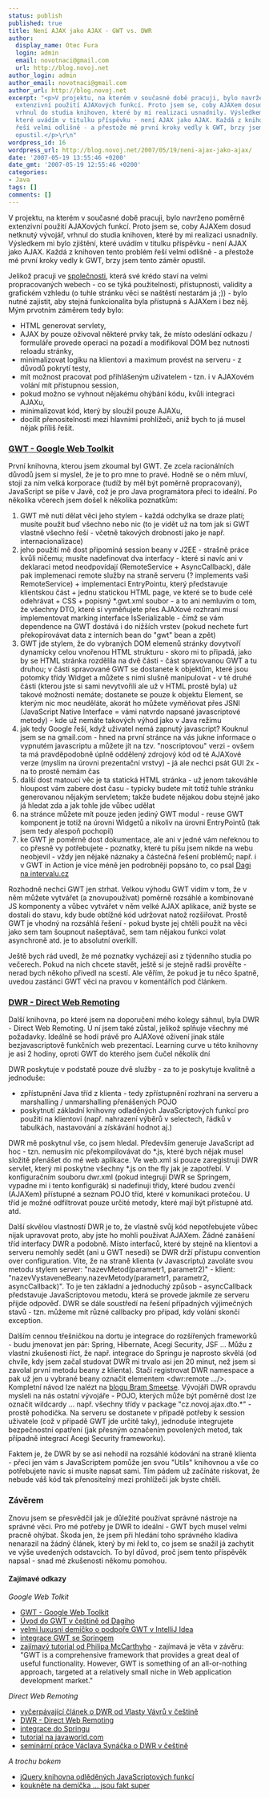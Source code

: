 ```yaml
---
status: publish
published: true
title: Není AJAX jako AJAX - GWT vs. DWR
author:
  display_name: Otec Fura
  login: admin
  email: novotnaci@gmail.com
  url: http://blog.novoj.net
author_login: admin
author_email: novotnaci@gmail.com
author_url: http://blog.novoj.net
excerpt: "<p>V projektu, na kterém v současné době pracuji, bylo navrženo poměrně
  extenzivní použití AJAXových funkcí. Proto jsem se, coby AJAXem dosud netknutý vývojář,
  vrhnul do studia knihoven, které by mi realizaci usnadnily. Výsledkem mi bylo zjištění,
  které uvádím v titulku příspěvku - není AJAX jako AJAX. Každá z knihoven tento problém
  řeší velmi odlišně - a přestože mé první kroky vedly k GWT, brzy jsem tento záměr
  opustil.</p>\r\n"
wordpress_id: 16
wordpress_url: http://blog.novoj.net/2007/05/19/neni-ajax-jako-ajax/
date: '2007-05-19 13:55:46 +0200'
date_gmt: '2007-05-19 12:55:46 +0200'
categories:
- Java
tags: []
comments: []
---
```

<p>V projektu, na kterém v současné době pracuji, bylo navrženo poměrně extenzivní použití AJAXových funkcí. Proto jsem se, coby AJAXem dosud netknutý vývojář, vrhnul do studia knihoven, které by mi realizaci usnadnily. Výsledkem mi bylo zjištění, které uvádím v titulku příspěvku - není AJAX jako AJAX. Každá z knihoven tento problém řeší velmi odlišně - a přestože mé první kroky vedly k GWT, brzy jsem tento záměr opustil.</p>
<p><a id="more"></a><a id="more-16"></a></p>
<p>Jelikož pracuji ve <a href="http://www.fg.cz" target="_new">společnosti</a>, která své krédo staví na velmi propracovaných webech - co se týká použitelnosti, přístupnosti, validity a grafickém vzhledu (o tuhle stránku věci se naštěstí nestarám já ;)) - bylo nutné zajistit, aby stejná funkcionalita byla přístupná s AJAXem i bez něj. Mým prvotním záměrem tedy bylo:</p>
<ul>
<li>HTML generovat servlety,</li>
<li>AJAX by pouze oživoval některé prvky tak, že místo odeslání odkazu / formuláře provede operaci na pozadí a modifikoval DOM bez nutnosti reloadu stránky,</li>
<li>minimalizovat logiku na klientovi a maximum provést na serveru - z důvodů pokrytí testy,</li>
<li>mít možnost pracovat pod přihlášeným uživatelem - tzn. i v AJAXovém volání mít přístupnou session,</li>
<li>pokud možno se vyhnout nějakému ohýbání kódu, kvůli integraci AJAXu,</li>
<li>minimalizovat kód, který by sloužil pouze AJAXu,</li>
<li>docílit přenositelnosti mezi hlavními prohlížeči, aniž bych to já musel nějak příliš řešit.</li>
</ul>
<h3><a href="http://code.google.com/webtoolkit/" target="_new">GWT - Google Web Toolkit</a></h3>
<p>První knihovna, kterou jsem zkoumal byl GWT. Ze zcela racionálních důvodů jsem si myslel, že je to pro mne to pravé. Hodně se o něm mluví, stojí za ním velká korporace (tudíž by měl být poměrně propracovaný), JavaScript se píše v Javě, což je pro Java programátora přeci to ideální. Po několika včerech jsem došel k několika poznatkům:</p>
<ol>
<li>GWT mě nutí dělat věci jeho stylem - každá odchylka se draze platí; musíte použít buď všechno nebo nic (to je vidět už na tom jak si GWT vlastně všechno řeší - včetně takových drobností jako je např. internacionalizace)</li>
<li>jeho použití mě dost připomíná session beany v J2EE - strašně práce kvůli ničemu; musíte nadefinovat dva interfacy - které si navíc ani v deklaraci metod neodpovídají (RemoteService + AsyncCallback), dále pak implemenaci remote služby na straně serveru (? implements vaši RemoteService) + implementaci EntryPointu, který představuje klientskou část + jednu statickou HTML page, ve které se to bude celé odehrávat + CSS + popisný *.gwt.xml soubor - a to ani nemluvím o tom, že všechny DTO, které si vyměňujete přes AJAXové rozhraní musí implementovat marking interface IsSerializable - čímž se vám dependence na GWT dostává i do nižších vrstev (pokud nechete furt překopírovávat data z interních bean do "gwt" bean a zpět)</li>
<li>GWT jde stylem, že do vybraných DOM elemenů stránky dovytvoří dynamicky celou vnořenou HTML strukturu - skoro mi to připadá, jako by se HTML stránka rozdělila na dvě části - část spravovanou GWT a tu druhou; v části spravované GWT se dostanete k objektům, které jsou potomky třídy Widget a můžete s nimi slušně manipulovat - v té druhé části (kterou jste si sami nevytvořili ale už v HTML prostě byla) už takové možnosti nemáte; dostanete se pouze k objektu Element, se kterým nic moc neuděláte, akorát ho můžete vyměňovat přes JSNI (JavaScript Native Interface = vámi natvrdo napsané javascriptové metody) - kde už nemáte takových výhod jako v Java režimu</li>
<li>jak tedy Google řeší, když uživatel nemá zapnutý javascript? Kouknul jsem se na gmail.com - hned na první stránce na vás jukne informace o vypnutém javascriptu a můžete jít na tzv. "noscriptovou" verzi - ovšem ta má pravděpodobně úplně oddělený zdrojový kód od té AJAXové verze (myslím na úrovni prezentační vrstvy) - já ale nechci psát GUI 2x - na to prostě nemám čas</li>
<li>další dost matoucí věc je ta statická HTML stránka - už jenom takováhle hloupost vám zabere dost času - typicky budete mít totiž tuhle stránku generovanou nějakým servletem; takže budete nějakou dobu stejně jako já hledat zda a jak tohle jde vůbec udělat</li>
<li>na stránce můžete mít pouze jeden jediný GWT modul - reuse GWT komponent je totiž na úrovni Widgetů a nikoliv na úrovni EntryPointů (tak jsem tedy alespoň pochopil)</li>
<li>ke GWT je poměrně dost dokumentace, ale ani v jedné vám neřeknou to co přesně vy potřebujete - poznatky, které tu píšu jsem nikde na webu neobjevil - vždy jen nějaké náznaky a částečná řešení problémů; např. i v GWT in Action je více méně jen podrobněji popsáno to, co psal <a href="http://interval.cz/clanky/google-web-toolkit/" target="_new">Dagi na intervalu.cz</a></li>
</ol>
<p>Rozhodně nechci GWT jen strhat. Velkou výhodu GWT vidím v tom, že v něm můžete vytvářet (a znovupoužívat) poměrně rozsáhlé a kombinované JS komponenty a vůbec vytvářet v něm velké AJAX aplikace, aniž byste se dostali do stavu, kdy bude obtížné kód udržovat natož rozšiřovat. Prostě GWT je vhodný na rozsáhlá řešení - pokud byste jej chtěli použít na věci jako sem tam šoupnout našeptávač, sem tam nějakou funkci volat asynchroně atd. je to absolutní overkill.</p>
<p>Ještě bych rád uvedl, že mé poznatky vycházejí asi z týdenního studia po večerech. Pokud na nich chcete stavět, ještě si je stejně radši prověřte - nerad bych někoho přivedl na scestí. Ale věřím, že pokud je tu něco špatně, uvedou zastánci GWT věci na pravou v komentářích pod článkem.</p>
<h3><a href="http://getahead.org/dwr/" target="_new">DWR - Direct Web Remoting</a></h3>
<p>Další knihovna, po které jsem na doporučení mého kolegy sáhnul, byla DWR - Direct Web Remoting. U ní jsem také zůstal, jelikož splňuje všechny mé požadavky. Ideálně se hodí právě pro AJAXové oživení jinak stále bezjavascriptově funkčních web prezentací. Learning curve u této knihovny je asi 2 hodiny, oproti GWT do kterého jsem čučel několik dní </p>
<p>DWR poskytuje v podstatě pouze dvě služby - za to je poskytuje kvalitně a jednoduše:</p>
<ul>
<li>zpřístupnění Java tříd z klienta - tedy zpřístupnění rozhraní na serveru a marshalling / unmarshalling přenášených POJO</li>
<li>poskytnutí základní knihovny odladěných JavaScriptových funkcí pro použití na klientovi (např. nahrazení výběrů v selectech, řádků v tabulkách, nastavování a získávání hodnot aj.)</li>
</ul>
<p>DWR mě poskytnul vše, co jsem hledal. Především generuje JavaScript ad hoc - tzn. nemusím nic překompilovávat do *.js, které bych nějak musel složitě přenášet do mé web aplikace. Ve web.xml si pouze zaregistruji DWR servlet, který mi poskytne všechny *.js on the fly jak je zapotřebí. V konfiguračním souboru dwr.xml (pokud integruji DWR se Springem, vypadne mi i tento konfigurák) si nadefinuji třídy, které budou zvenčí (AJAXem) přístupné a seznam POJO tříd, které v komunikaci protečou. U tříd je možné odfiltrovat pouze určité metody, které mají být přístupné atd. atd.</p>
<p>Další skvělou vlastností DWR je to, že vlastně svůj kód nepotřebujete vůbec nijak upravovat proto, aby jste ho mohli používat AJAXem. Žádné zanášení tříd interfacy DWR a podobně. Místo interfaců, které by stejně na klientovi a serveru nemohly sedět (ani u GWT nesedí) se DWR drží přístupu convention over configuration. Víte, že na straně klienta (v Javascriptu) zavoláte svou metodu stylem server: "nazevMetod(parametr1, parametr2)" - klient: "nazevVystaveneBeany.nazevMetody(parametr1, parametr2, asyncCallback)". To je ten základní a jednoduchý způsob - asyncCallback představuje JavaScriptovou metodu, která se provede jakmile ze serveru přijde odpověď. DWR se dále soustředí na řešení případných výjimečných stavů - tzn. můžeme mít různé callbacky pro případ, kdy volání skončí exception.</p>
<p>Dalším cennou třešničkou na dortu je integrace do rozšířených frameworků - budu jmenovat jen pár: Spring, Hibernate, Acegi Security, JSF ... Můžu z vlastní zkušenosti říct, že např. integrace do Springu je naprosto skvělá (od chvíle, kdy jsem začal studovat DWR mi trvalo asi jen 20 minut, než jsem si zavolal první metodu beany z klienta). Stačí registrovat DWR namespace a pak už jen u vybrané beany označit elementem &lt;dwr:remote .../&gt;. Kompletní návod lze nalézt na <a href="http://bram.jteam.nl/index.php/2007/01/31/spring-dwr-ajax-made-easy/" target="_new">blogu Bram Smeetse</a>. Vývojáři DWR opravdu mysleli na nás ostatní vývojáře - POJO, kterých může být poměrně dost lze označit wildcardy ... např. všechny třídy v package "cz.novoj.ajax.dto.*" - prostě pohodička. Na serveru se dostanete v případě potřeby k session uživatele (což v případě GWT jde určitě taky), jednoduše integrujete bezpečnostní opatření (jak přesným označením povolených metod, tak případně integrací Acegi Security frameworku).</p>
<p>Faktem je, že DWR by se asi nehodil na rozsáhlé kódování na straně klienta - přeci jen vám s JavaScriptem pomůže jen svou "Utils" knihovnou a vše co potřebujete navíc si musíte napsat sami. Tím pádem už začínáte riskovat, že nebude váš kód tak přenositelný mezi prohlížeči jak byste chtěli.</p>
<h3>Závěrem</h3>
<p>Znovu jsem se přesvědčil jak je důležité používat správné nástroje na správné věci. Pro mé potřeby je DWR to ideální - GWT bych musel velmi pracně ohýbat. Škoda jen, že jsem při hledání toho správného kladiva nenarazil na žádný článek, který by mi řekl to, co jsem se snažil já zachytit ve výše uvedených odstavcích. To byl důvod, proč jsem tento příspěvěk napsal - snad mé zkušenosti někomu pomohou.</p>
<h4>Zajímavé odkazy</h4>
<p><i>Google Web Tolkit</i></p>
<ul>
<li><a href="http://code.google.com/webtoolkit/" target="_new">GWT - Google Web Toolkit</a></li>
<li><a href="http://interval.cz/clanky/google-web-toolkit/" target="_new">Úvod do GWT v češtině od Dagiho</a></li>
<li><a href="http://www.jetbrains.com/idea/training/demos/GWT.html" target="_new">velmi luxusní demíčko o podpoře GWT v IntelliJ Idea</a></li>
<li><a href="http://software-wonders.blogspot.com/2007/02/it-is-not-mistery-that-google-web.html" target="_new">integrace GWT se Springem</a></li>
<li><a href="http://www-128.ibm.com/developerworks/java/library/j-ajax4/" target="_new">zajímavý tutorial od Philipa McCarthyho</a> - zajímavá je věta v závěru: "GWT is a comprehensive framework that provides a great deal of useful functionality. However, GWT is something of an all-or-nothing approach, targeted at a relatively small niche in Web application development market."</li>
</ul>
<p><i>Direct Web Remoting</i></p>
<ul>
<li><a href="http://vavru.cz/java/dwr-ajax-knihovna-pro-remotovani-java-objektu/trackback/" target="_new">vyčerpávající článek o DWR od Vlasty Vávrů v češtině</a></li>
<li><a href="http://getahead.org/" target="_new">DWR - Direct Web Remoting</a></li>
<li><a href="http://bram.jteam.nl/index.php/2007/01/31/spring-dwr-ajax-made-easy/" target="_new">integrace do Springu</a></li>
<li><a href="http://www.javaworld.com/javaworld/jw-06-2005/jw-0620-dwr.html" target="_new">tutorial na javaworld.com</a></li>
<li><a href="http://nb.vse.cz/~ZELENYJ/it442/eseje/xsynv01/dwr.htm" target="_new">seminární práce Václava Synáčka o DWR v češtině</a></li>
</ul>
<p><i>A trochu bokem</i></p>
<ul>
<li><a href="http://jquery.com/" target="_new">jQuery knihovna odlěděných JavaScriptových funkcí</a></li>
<li><a href="http://interface.eyecon.ro/" target="_new">koukněte na demíčka ... jsou fakt super</a></li>
</ul>
